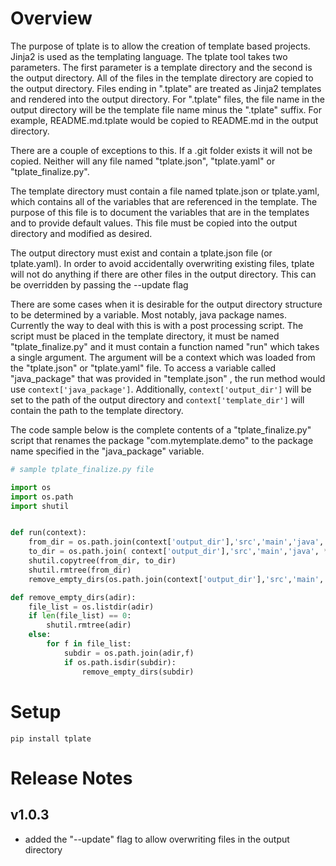# Overview

The purpose of tplate is to allow the creation of template based projects.  Jinja2 is used as the templating 
language.  The tplate tool takes two parameters.  The first parameter is a template directory and the second 
is the output directory.  All of the files in the template directory are copied to the output directory.  Files 
ending in ".tplate" are treated as Jinja2 templates and rendered into the output directory. For ".tplate" files, 
the file name in the output directory will be the template file name minus the ".tplate" suffix.  For example, 
README.md.tplate would be copied to README.md in the output directory.

There are a couple of exceptions to this.  If a .git folder exists it will not be copied. Neither will any file 
named "tplate.json", "tplate.yaml" or "tplate_finalize.py".

The template directory must contain a file named tplate.json or tplate.yaml, which contains all of the variables
that are referenced in the template. The  purpose of this file is to document the variables that are in the
templates and to provide default values. This file must be copied into the output directory and modified as desired.

The output directory must exist and contain a tplate.json file (or tplate.yaml).  In order to avoid accidentally
overwriting existing files, tplate will not do anything if there are other files in the output directory.  This can 
be overridden by passing the --update flag

There are some cases when it is desirable for the output directory structure to be determined by a variable.  Most 
notably, java package names.  Currently the way to deal with this is with a post processing script.  The script 
must be placed in the template directory, it must be named "tplate_finalize.py" and it must contain a function named 
"run" which takes a single argument.  The  argument will be a context which was loaded from the "tplate.json" or 
"tplate.yaml" file. To access a variable called "java_package" that was provided in "template.json" , the run method 
would use `context['java_package']`.  Additionally,  `context['output_dir']` will be set to the path of the output 
directory and `context['template_dir']` will contain the path to the template directory.

The code sample below is the complete contents of a "tplate_finalize.py" script that renames the package 
"com.mytemplate.demo" to the package name specified in the "java_package" variable.

```python
# sample tplate_finalize.py file

import os
import os.path
import shutil


def run(context):
	from_dir = os.path.join(context['output_dir'],'src','main','java','com','mytemplate','demo')
	to_dir = os.path.join( context['output_dir'],'src','main','java', *context['java_package'].split('.'))
	shutil.copytree(from_dir, to_dir)
	shutil.rmtree(from_dir)
	remove_empty_dirs(os.path.join(context['output_dir'],'src','main','java'))

def remove_empty_dirs(adir):
	file_list = os.listdir(adir)
	if len(file_list) == 0:
		shutil.rmtree(adir)
	else:
		for f in file_list:
			subdir = os.path.join(adir,f)
			if os.path.isdir(subdir):
				remove_empty_dirs(subdir)

```


# Setup

`pip install tplate`

# Release Notes

## v1.0.3

- added the "--update" flag to allow overwriting files in the output directory

